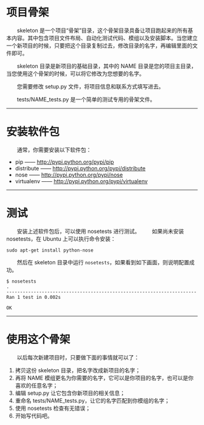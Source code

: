 # 项目骨架

　　skeleton 是一个项目“骨架”目录，这个骨架目录具备让项目跑起来的所有基本内容。其中包含项目文件布局、自动化测试代码、模组以及安装脚本。当您建立一个新项目的时候，只要把这个目录复制过去，修改目录的名字，再编辑里面的文件即可。

　　skeleton 目录是新项目的基础目录，其中的 NAME 目录是您的项目主目录，当您使用这个骨架的时候，可以将它修改为您想要的名字。

　　您需要修改 setup.py 文件，将项目信息和联系方式填写进去。

　　tests/NAME_tests.py 是一个简单的测试专用的骨架文件。

--------

# 安装软件包

　　通常，你需要安装以下软件包：

- pip —— http://pypi.python.org/pypi/pip
- distribute —— http://pypi.python.org/pypi/distribute
- nose —— http://pypi.python.org/pypi/nose
- virtualenv —— http://pypi.python.org/pypi/virtualenv

--------

# 测试

　　安装上述软件包后，可以使用 nosetests 进行测试。
　　如果尚未安装 nosetests，在 Ubuntu 上可以执行命令安装：

```
sudo apt-get install python-nose
```

　　然后在 skeleton 目录中运行 `nosetests`，如果看到如下画面，则说明配置成功。

```
$ nosetests
.
----------------------------------------------------------------------
Ran 1 test in 0.002s

OK
```

--------

# 使用这个骨架

　　以后每次新建项目时，只要做下面的事情就可以了：

1. 拷贝这份 skeleton 目录，把名字改成新项目的名字；
2. 再将 NAME 模组更名为你需要的名字，它可以是你项目的名字，也可以是你喜欢的任意名字；
3. 编辑 setup.py 让它包含你新项目的相关信息；
4. 重命名 tests/NAME_tests.py，让它的名字匹配到你模组的名字；
5. 使用 nosetests 检查有无错误；
6. 开始写代码吧。


